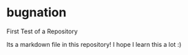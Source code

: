# bugnation
First Test of a Repository

Its a markdown file in this repository! I hope I learn this a lot :)
